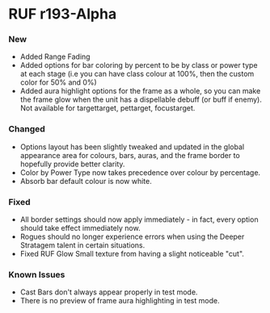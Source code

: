 # RUF r193-Alpha
### New
* Added Range Fading
* Added options for bar coloring by percent to be by class or power type at each stage (i.e you can have class colour at 100%, then the custom color for 50% and 0%)
* Added aura highlight options for the frame as a whole, so you can make the frame glow when the unit has a dispellable debuff (or buff if enemy). Not available for targettarget, pettarget, focustarget.

### Changed
* Options layout has been slightly tweaked and updated in the global appearance area for colours, bars, auras, and the frame border to hopefully provide better clarity.
* Color by Power Type now takes precedence over colour by percentage.
* Absorb bar default colour is now white.

### Fixed
* All border settings should now apply immediately - in fact, every option should take effect immediately now.
* Rogues should no longer experience errors when using the Deeper Stratagem talent in certain situations.
* Fixed RUF Glow Small texture from having a slight noticeable "cut".

### Known Issues
* Cast Bars don't always appear properly in test mode.
* There is no preview of frame aura highlighting in test mode.